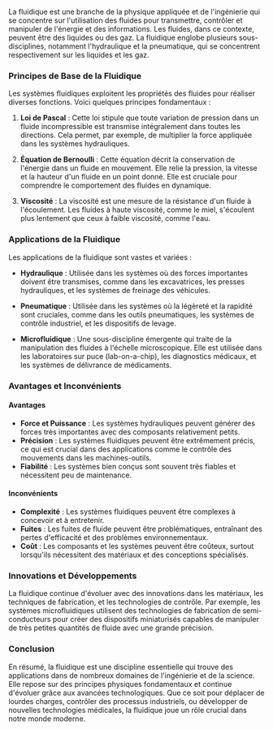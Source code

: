 La fluidique est une branche de la physique appliquée et de l'ingénierie qui se concentre sur l'utilisation des fluides pour transmettre, contrôler et manipuler de l'énergie et des informations. Les fluides, dans ce contexte, peuvent être des liquides ou des gaz. La fluidique englobe plusieurs sous-disciplines, notamment l'hydraulique et la pneumatique, qui se concentrent respectivement sur les liquides et les gaz.

### Principes de Base de la Fluidique

Les systèmes fluidiques exploitent les propriétés des fluides pour réaliser diverses fonctions. Voici quelques principes fondamentaux :

1. **Loi de Pascal** : Cette loi stipule que toute variation de pression dans un fluide incompressible est transmise intégralement dans toutes les directions. Cela permet, par exemple, de multiplier la force appliquée dans les systèmes hydrauliques.

2. **Équation de Bernoulli** : Cette équation décrit la conservation de l'énergie dans un fluide en mouvement. Elle relie la pression, la vitesse et la hauteur d'un fluide en un point donné. Elle est cruciale pour comprendre le comportement des fluides en dynamique.

3. **Viscosité** : La viscosité est une mesure de la résistance d'un fluide à l'écoulement. Les fluides à haute viscosité, comme le miel, s'écoulent plus lentement que ceux à faible viscosité, comme l'eau.

### Applications de la Fluidique

Les applications de la fluidique sont vastes et variées :

- **Hydraulique** : Utilisée dans les systèmes où des forces importantes doivent être transmises, comme dans les excavatrices, les presses hydrauliques, et les systèmes de freinage des véhicules.
  
- **Pneumatique** : Utilisée dans les systèmes où la légèreté et la rapidité sont cruciales, comme dans les outils pneumatiques, les systèmes de contrôle industriel, et les dispositifs de levage.

- **Microfluidique** : Une sous-discipline émergente qui traite de la manipulation des fluides à l'échelle microscopique. Elle est utilisée dans les laboratoires sur puce (lab-on-a-chip), les diagnostics médicaux, et les systèmes de délivrance de médicaments.

### Avantages et Inconvénients

#### Avantages

- **Force et Puissance** : Les systèmes hydrauliques peuvent générer des forces très importantes avec des composants relativement petits.
- **Précision** : Les systèmes fluidiques peuvent être extrêmement précis, ce qui est crucial dans des applications comme le contrôle des mouvements dans les machines-outils.
- **Fiabilité** : Les systèmes bien conçus sont souvent très fiables et nécessitent peu de maintenance.

#### Inconvénients

- **Complexité** : Les systèmes fluidiques peuvent être complexes à concevoir et à entretenir.
- **Fuites** : Les fuites de fluide peuvent être problématiques, entraînant des pertes d'efficacité et des problèmes environnementaux.
- **Coût** : Les composants et les systèmes peuvent être coûteux, surtout lorsqu'ils nécessitent des matériaux et des conceptions spécialisés.

### Innovations et Développements

La fluidique continue d'évoluer avec des innovations dans les matériaux, les techniques de fabrication, et les technologies de contrôle. Par exemple, les systèmes microfluidiques utilisent des technologies de fabrication de semi-conducteurs pour créer des dispositifs miniaturisés capables de manipuler de très petites quantités de fluide avec une grande précision.

### Conclusion

En résumé, la fluidique est une discipline essentielle qui trouve des applications dans de nombreux domaines de l'ingénierie et de la science. Elle repose sur des principes physiques fondamentaux et continue d'évoluer grâce aux avancées technologiques. Que ce soit pour déplacer de lourdes charges, contrôler des processus industriels, ou développer de nouvelles technologies médicales, la fluidique joue un rôle crucial dans notre monde moderne.